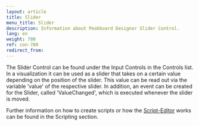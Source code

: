 ```yaml
---
layout: article
title: Slider
menu_title: Slider
description: Information about Peakboard Designer Slider Control.
lang: en
weight: 780
ref: con-780
redirect_from:
---
```


The Slider Control can be found under the Input Controls in the Controls list. 
In a visualization it can be used as a slider that takes on a certain value depending on the position of the slider. 
This value can be read out via the variable 'value' of the respective slider. 
In addition, an event can be created for the Slider, called 'ValueChanged', which is executed whenever the slider is moved.

Further information on how to create scripts or how the [Script-Editor](/scripting/en-script-editor.html) works can be found in the Scripting section.